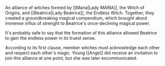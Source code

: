 
An alliance of witches formed by [[Maria|Lady MARIA]], the Witch of Origins, and [[Beatrice|Lady Beatrice]], the Endless Witch.
Together, they created a groundbreaking magical compendium, which brought about immense influx of strenght to Beatrice's once-declining magical power.

It's probably safe to say that the formation of this alliance allowed Beatrice to gain the endless power in its truest sense.

According to its first clause, member witches must acknowledge each other and respect each other's magic.
Young [[Ange]] did receive an invitation to join this alliance at one point, but she was later excommunicated.